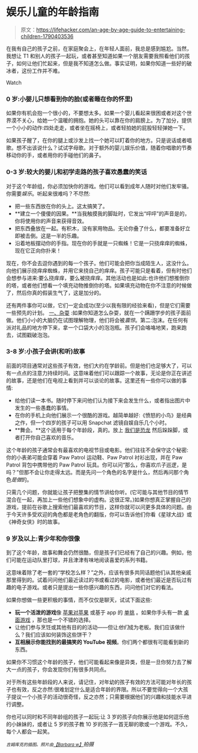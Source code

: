 # 娱乐儿童的年龄指南

> 原文：<https://lifehacker.com/an-age-by-age-guide-to-entertaining-children-1790403536>

在我有自己的孩子之前，在家庭聚会上，在年轻人面前，我总是感到尴尬。当然，我想让 T1 和别人的孩子一起玩，或者甚至知道如果一个朋友需要我照看他们的孩子，如何让他们忙起来，但是我不知道怎么做。事实证明，如果你知道一些好的破冰者，这份工作并不难。

Watch

### 0 岁:小婴儿只想看到你的脸(或者睡在你的怀里)

如果你有机会抱一个很小的，不要想太多。如果一个婴儿看起来很困或者对这个世界漠不关心，给她一个温暖的拥抱。她的头可以靠在你的肩膀上。为了加分，提供一个小小的动作:四处走走，或者坐在摇椅上，或者轻拍她的屁股轻轻弹她一下。

如果孩子醒了，在你的腿上或沙发上找一个她可以盯着你的地方。只是说话或者唱歌。想不出该说什么？试试字母歌。对于额外的婴儿娱乐价值，随着你唱歌的节奏移动你的手，或者用你的手碰他们的鼻子。

### 0-3 岁:较大的婴儿和初学走路的孩子喜欢愚蠢的笑话

对于这个年龄组，你必须加快你的游戏。他们可以看到成年人随时对他们发牢骚。你需要*娱乐*。听起来很难吗？不尽然:

*   把一些东西放在你的头上。这太搞笑了。
*   **建立一个傻傻的因果。**当我触摸我的脚趾时，它发出“呯呯”的声音是的，你将使用你的声音来获得音效。
*   把东西叠放在一起。有积木，没有家用物品。无论你叠了什么，都要准备好立即被击倒。这是一半的乐趣。
*   沿着地板摆动你的手指。现在你的手就是一只蜘蛛！它是一只挠痒痒的蜘蛛，现在它正向你扑来！

现在，你不会去逗你遇到的每一个孩子。他们可能会把你当成陌生人，这没什么。向他们展示挠痒痒蜘蛛，并用它来挠自己的痒痒。孩子可能只是看着，但有时他们会想参与进来:要么挠痒痒，要么被挠痒痒。其他活动也是如此:也许他们想推倒你的塔，或者他们想看一个填充动物推倒你的塔。如果填充动物在你不注意的时候做了，然后你真的假装生气了，这是加分的。

还有两件事你可以做，它们一定会成功(至少以我有限的经验来看)，但是它们需要一些预先的计划。 [一、杂耍](http://lifehacker.com/why-useless-skills-like-juggling-are-still-worth-lear-473870567) :如果你知道怎么杂耍，就在一个蹒跚学步的孩子面前做。他们小小的大脑仍在试图理解物理，他们将会被*震惊*。第二:泡沫。在任何有派对礼品的地方停下来，拿一个口袋大小的泡泡瓶。孩子们会咯咯地笑，跑来跑去，试图戳破泡泡。

### 3-8 岁:小孩子会讲(和听)故事

前面的项目通常对这些孩子有效，他们大约在学龄前。但是他们也足够大了，可以有一点点的注意力持续时间。这意味着他们可以跟踪一个故事，无论是你正在讲述的故事，还是他们在电视上看到并可以谈论的故事。这里还有一些你可以做的事情:

*   给他们读一本书。随时停下来问他们认为接下来会发生什么，或者指出图片中发生的一些愚蠢的事情。
*   在你的手机上向他们展示一个很酷的游戏。越简单越好:《愤怒的小鸟》是经典之作，但一个四岁的孩子可以用 Snapchat 滤镜自娱自乐几个小时。
*   **舞会。**这个适用于每个年龄段，真的。放上 [我们是恐龙](https://www.youtube.com/watch?v=vPrmY7labLA) 然后跺跺脚，或者打开你自己喜欢的音乐。

这个年龄的孩子通常会有最喜欢的电视节目或电影。他们往往不会保守这个秘密:你的小表弟可能会穿着 Paw Patrol 运动鞋、Paw Patrol 衬衫出现，并在 Paw Patrol 背包中携带他的 Paw Patrol 玩具。你可以问“那么，你喜欢爪子巡逻，是吗？”但那不会让你走得太远。而是先问一个角色的名字是什么，然后再问那个角色*是做*的。

只需几个问题，你就能让孩子把整集的情节讲给你听。(它可能与其他节目的情节混合在一起，再加上一些他们想象中的虚构。这很正常。)如果你想真正掌握自己的游戏，提前在谷歌上搜索他们最喜欢的节目，这样你就可以问更多具体的问题。由于今天许多受欢迎的角色都是老角色的翻版，你可以告诉他们你看《星球大战》或《神奇女侠》时的故事。

### 9 岁及以上:青少年和你很像

到了这个年龄，故事和舞会仍然很酷，但是孩子们已经有了自己的兴趣。例如，他们可能在运动队里打球，并且津津有味地阅读喜爱的系列书籍。

这意味着除了老一套的“学校怎么样？”之外，应该有很多共同话题他们从其他亲戚那里得到的。试着问问他们最近读过的书或看过的电影，或者他们最近是否玩过有趣的电子游戏。或者只是提出一些你感兴趣的东西，问问他们对它的看法。

如果你想做一些更积极的事情，而不仅仅是聊天，试试下面这些:

*   **玩一个活泼的游戏**像 [苹果对苹果](https://www.amazon.com/Mattel-N-BGG15-Apples-Party-Box/dp/B00PWV0CM8/?asc_campaign=InlineText&asc_refurl=https://lifehacker.com/an-age-by-age-guide-to-entertaining-children-1790403536&asc_source=&tag=kinjalifehackerlink-20) 或基于 app 的 [单挑](http://www.ellentv.com/2013/05/02/download-ellens-app-heads-up/) 。如果你手头有一款 [桌面游戏](https://lifehacker.com/how-to-get-your-friends-and-family-interested-in-tablet-1761928255) ，那也是一个不错的选择。
*   让他们参与烹饪或其他有目的的活动——但让*他们*成为老板。我们应该做什么？我们应该如何装饰这些饼干？
*   **互相展示你能找到的最搞笑的 YouTube 视频**。你们两个都很有可能看到新的东西。

如果你不习惯这个年龄的孩子，他们可能看起来像是异类，但是一旦你努力去了解大一点的孩子，你会发现你们有很多共同点。

对于所有这些年龄段的人来说，请记住，对年幼的孩子有效的方法可能对年长的孩子也有效，反之亦然:很难划定什么是适合年龄的界限。所以不要觉得向一个大孩子提议一个小孩子的活动很奇怪，反之亦然；只需要根据他们的兴趣和技能水平进行调整。

你也可以同时和不同年龄组的孩子一起玩:让 3 岁的孩子向你展示他是如何逗乐他的小妹妹的，或者让 5 岁的孩子教 10 岁的孩子一首无聊的歌或一个游戏。不久，每个人都会一起笑。

<small>*吉姆库克的插图*。*照片由*</small>[<small>*【Barbara w】*</small>](https://www.flickr.com/photos/barbasia/15537309689/)<small></small>*拍摄*